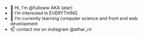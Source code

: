 - 👋 Hi, I’m @fulloww AKA (atar)
- 👀 I’m interested in EVERYTHING
- 🌱 I’m currently learning computer science and front end web development
- 📫 contact me on instagram @athar_rn

<!---
fulloww/fulloww is a ✨ special ✨ repository because its `README.md` (this file) appears on your GitHub profile.
You can click the Preview link to take a look at your changes.
--->

